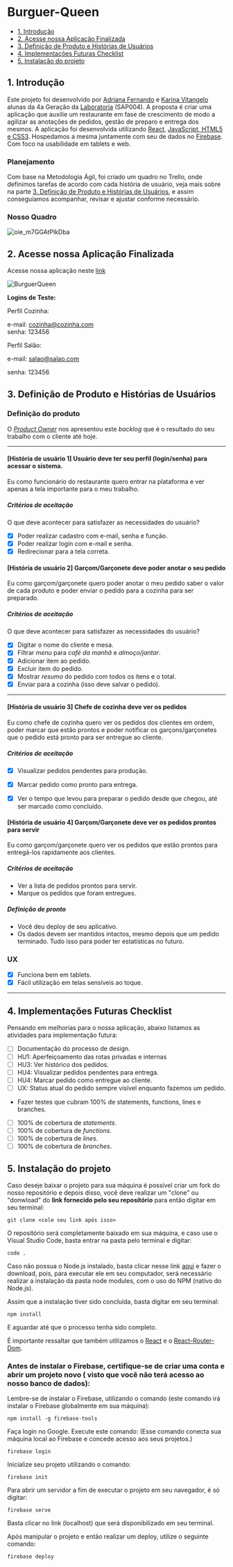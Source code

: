 # Burguer-Queen


- [1. Introdução](#1-introdução)
- [2. Acesse nossa Aplicação Finalizada](#2-Acesse-nossa-aplicação-finalizada)
- [3. Definição de Produto e Histórias de Usuários](#3-definição-de-produto-e-histórias-de-usuários)
- [4. Implementações Futuras Checklist](#4-implementações-futuras-checklist)
- [5. Instalação do projeto](#5-instalação-do-projeto)


## 1. Introdução
Este projeto foi desenvolvido por [Adriana Fernando](https://github.com/AdrianaFernando) 
e [Karina Vitangelo](https://github.com/karinavit) alunas da 4a Geração da [Laboratoria](https://github.com/Laboratoria) (SAP004).
A proposta é criar uma aplicação que auxilie um restaurante em fase de crescimento de modo a agilizar as anotações de pedidos, gestão de preparo e entrega dos mesmos. 
A aplicação foi desenvolvida utilizando [React](https://pt-br.reactjs.org/), [JavaScript, HTML5 e CSS3](https://developer.mozilla.org/pt-BR/docs/Aprender/JavaScript). Hospedamos a mesma juntamente com seu de dados no [Firebase](https://firebase.google.com/?hl=pt). Com foco na usabilidade em tablets e web. 

### Planejamento
Com base na Metodologia Ágil, foi criado um quadro no Trello, onde definimos tarefas de acordo com cada história de usuário, veja mais sobre na parte [3. Definição de Produto e Histórias de Usuários](#3-definição-de-produto-e-histórias-de-usuários), e assim conseguíamos acompanhar, revisar e ajustar conforme necessário. 

### Nosso Quadro
![oie_m7GGAtPlkDba](https://user-images.githubusercontent.com/61189470/91666276-d6247780-ead1-11ea-8b16-b30cb09c7156.png)

## 2. Acesse nossa Aplicação Finalizada
Acesse nossa aplicação neste [link](https://mandalanchos-3e943.web.app/)

![BurguerQueen](https://user-images.githubusercontent.com/61189470/90974047-fcf51380-e4fd-11ea-9fc6-4a5e2e72f79e.png)


**Logins de Teste:**

Perfil Cozinha: 

e-mail: cozinha@cozinha.com  
senha: 123456

Perfil Salão:

e-mail: salao@salao.com

senha: 123456

## 3. Definição de Produto e Histórias de Usuários

### Definição do produto

O [_Product Owner_](https://www.youtube.com/watch?v=7lhnYbmovb4) nos apresentou este _backlog_ que é o resultado do seu trabalho com o cliente até hoje.

---

#### [História de usuário 1] Usuário deve ter seu perfil (login/senha) para acessar o sistema.

Eu como funcionário do restaurante quero entrar na plataforma e ver apenas a tela importante para o meu trabalho.

##### Critérios de aceitação

O que deve acontecer para satisfazer as necessidades do usuário?

- [x] Poder realizar cadastro com e-mail, senha e função.
- [x] Poder realizar login com e-mail e senha.
- [x] Redirecionar para a tela correta.

#### [História de usuário 2] Garçom/Garçonete deve poder anotar o seu pedido

Eu como garçom/garçonete quero poder anotar o meu pedido saber o valor de cada produto e poder enviar o pedido para a cozinha para ser preparado.

##### Critérios de aceitação

O que deve acontecer para satisfazer as necessidades do usuário?

- [x] Digitar o nome do cliente e mesa.
- [x] Filtrar _menu_ para _café da manhã_ e _almoço/jantar_.
- [x] Adicionar item ao pedido.
- [x] Excluir item do pedido.
- [x] Mostrar _resumo_ do pedido com todos os itens e o total.
- [x] Enviar para a cozinha (isso deve salvar o pedido).
---

#### [História de usuário 3] Chefe de cozinha deve ver os pedidos

Eu como chefe de cozinha quero ver os pedidos dos clientes em ordem, poder marcar que estão prontos e poder notificar os garçons/garçonetes que o pedido está pronto para ser entregue ao cliente.

##### Critérios de aceitação

- [x] Visualizar pedidos pendentes para produção.
- [x] Marcar pedido como pronto para entrega.
- [x] Ver o tempo que levou para preparar o pedido desde que chegou, até ser marcado como concluído.


#### [História de usuário 4] Garçom/Garçonete deve ver os pedidos prontos para servir

Eu como garçom/garçonete quero ver os pedidos que estão prontos para entregá-los rapidamente aos clientes.

##### Critérios de aceitação

- Ver a lista de pedidos prontos para servir.
- Marque os pedidos que foram entregues.

##### Definição de pronto
- Você deu deploy de seu aplicativo.
- Os dados devem ser mantidos intactos, mesmo depois que um pedido terminado. Tudo isso para poder ter estatísticas no futuro.

### UX

- [x] Funciona bem em tablets.
- [x] Fácil utilização em telas sensíveis ao toque.
---

## 4. Implementações Futuras Checklist
Pensando em melhorias para o nossa aplicação, abaixo listamos as atividades para implementação futura:

- [ ] Documentação do processo de design.
- [ ] HU1: Aperfeiçoamento das rotas privadas e internas
- [ ] HU3: Ver histórico dos pedidos.
- [ ] HU4: Visualizar pedidos pendentes para entrega.
- [ ] HU4: Marcar pedido como entregue ao cliente.
- [ ] UX: Status atual do pedido sempre visível enquanto fazemos um pedido.
- Fazer testes que cubram 100% de statements, functions, lines e branches.
- [ ] 100% de cobertura de _statements_.
- [ ] 100% de cobertura de _functions_.
- [ ] 100% de cobertura de _lines_.
- [ ] 100% de cobertura de _branches_.

## 5. Instalação do projeto

Caso deseje baixar o projeto para sua máquina é possível criar um fork do nosso repositório e depois disso, você deve realizar um "clone" ou "donwload" do **link fornecido pelo seu repositório** para então digitar em seu terminal:

  `git clone <cole seu link após isso>`
  
O repositório será completamente baixado em sua máquina, e caso use o Visual Studio Code, basta entrar na pasta pelo terminal e digitar:

  `code .`

Caso não possua o Node.js instalado, basta clicar nesse link [aqui](https://nodejs.org/pt-br/download/) e fazer o download, pois, para executar ele em seu computador, será necessário realizar a instalação da pasta node modules, com o uso do NPM (nativo do Node.js).

Assim que a instalação tiver sido concluída, basta digitar em seu terminal:

`npm install` 

E aguardar até que o processo tenha sido completo.

É importante ressaltar que também utilizamos o [React](https://pt-br.reactjs.org/) e o [React-Router-Dom](https://reactrouter.com/web/guides/quick-start). 

### Antes de instalar o Firebase, certifique-se de criar uma conta e abrir um projeto novo ( visto que você não terá acesso ao nosso banco de dados):

Lembre-se de instalar o Firebase, utilizando o comando (este comando irá instalar o Firebase globalmente em sua máquina):

`npm install -g firebase-tools`

Faça login no Google. Execute este comando: (Esse comando conecta sua máquina local ao Firebase e concede acesso aos seus projetos.)

`firebase login`

Inicialize seu projeto utilizando o comando:

  `firebase init`

Para abrir um servidor a fim de executar o projeto em seu navegador, é só digitar:
  
  `firebase serve`

Basta clicar no link (localhost) que será disponibilizado em seu terminal. 

Após manipular o projeto e então realizar um deploy, utilize o seguinte comando:

`firebase deploy`



